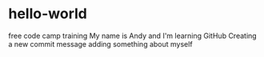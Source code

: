 # hello-world
free code camp training
My name is Andy and I'm learning GitHub
Creating a new commit message adding something about myself
